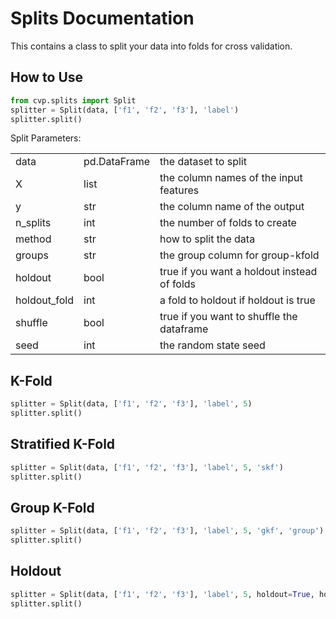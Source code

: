 # Splits Documentation

This contains a class to split your data into folds for cross validation.

## How to Use

```python
from cvp.splits import Split
splitter = Split(data, ['f1', 'f2', 'f3'], 'label')
splitter.split()
```

Split Parameters:

<table>
  <tr>
    <td>data</td>
    <td>pd.DataFrame</td>
    <td>the dataset to split</td>
  </tr>
  <tr>
    <td>X</td>
    <td>list</td>
    <td>the column names of the input features</td>
  </tr>
  <tr>
    <td>y</td>
    <td>str</td>
    <td>the column name of the output</td>
  </tr>
  <tr>
    <td>n_splits</td>
    <td>int</td>
    <td>the number of folds to create</td>
  </tr>
  <tr>
    <td>method</td>
    <td>str</td>
    <td>how to split the data</td>
  </tr>
  <tr>
    <td>groups</td>
    <td>str</td>
    <td>the group column for group-kfold</td>
  </tr>
  <tr>
    <td>holdout</td>
    <td>bool</td>
    <td>true if you want a holdout instead of folds</td>
  </tr>
  <tr>
    <td>holdout_fold</td>
    <td>int</td>
    <td>a fold to holdout if holdout is true</td>
  </tr>
  <tr>
    <td>shuffle</td>
    <td>bool</td>
    <td>true if you want to shuffle the dataframe</td>
  </tr>
  <tr>
    <td>seed</td>
    <td>int</td>
    <td>the random state seed</td>
  </tr>
  </table>

## K-Fold

```python
splitter = Split(data, ['f1', 'f2', 'f3'], 'label', 5)
splitter.split()
```

## Stratified K-Fold

```python
splitter = Split(data, ['f1', 'f2', 'f3'], 'label', 5, 'skf')
splitter.split()
```

## Group K-Fold

```python
splitter = Split(data, ['f1', 'f2', 'f3'], 'label', 5, 'gkf', 'group')
splitter.split()
```

## Holdout

```python
splitter = Split(data, ['f1', 'f2', 'f3'], 'label', 5, holdout=True, holdout_fold=0)
splitter.split()
```
